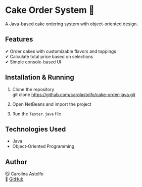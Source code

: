 # Cake Order System 🍰
A Java-based cake ordering system with object-oriented design.

## Features
✔ Order cakes with customizable flavors and toppings  
✔ Calculate total price based on selections  
✔ Simple console-based UI  

## Installation & Running
1. Clone the repository  
git clone https://github.com/carolastolfo/cake-order-java.git

2. Open NetBeans and import the project  
3. Run the `Tester.java` file  

## Technologies Used
- Java
- Object-Oriented Programming

## Author
😼 Carolina Astolfo  
🔗 [GitHub](https://github.com/carolastolfo)
